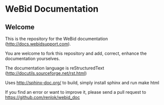 # WeBid Documentation

## Welcome

This is the repository for the WeBid documentation (http://docs.webidsupport.com).

You are welcome to fork this repository and add, correct, enhance the
documentation yourselves.

The documentation language is reStructuredText (http://docutils.sourceforge.net/rst.html)

Uses http://sphinx-doc.org/ to build, simply install sphinx and run make html


If you find an error or want to improve it, please send a pull request to https://github.com/renlok/webid_doc
